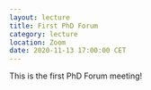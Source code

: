 ```yaml
---
layout: lecture
title: First PhD Forum
category: lecture
location: Zoom
date: 2020-11-13 17:00:00 CET
---
```


This is the first PhD Forum meeting!
